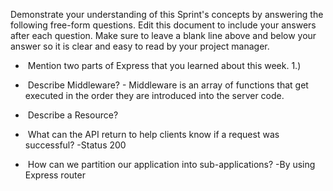 Demonstrate your understanding of this Sprint's concepts by answering the following free-form questions. Edit this document to include your answers after each question. Make sure to leave a blank line above and below your answer so it is clear and easy to read by your project manager.
*  Mention two parts of Express that you learned about this week.
     1.)
     
      
*  Describe Middleware?
    - Middleware is an array of functions that get executed in the order they are introduced into the server code. 

*  Describe a Resource?

*  What can the API return to help clients know if a request was successful?
    -Status 200

*  How can we partition our application into sub-applications?
    -By using Express router